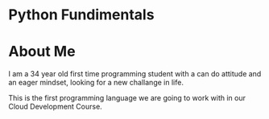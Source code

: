 # Python Fundimentals

# About Me 
I am a 34 year old first time programming student with a can do attitude and an eager mindset, looking for a new challange in life.

This is the first programming language we are going to work with in our Cloud Development Course. 
#
